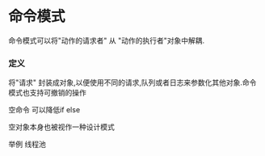 #  命令模式

命令模式可以将"动作的请求者" 从 "动作的执行者"对象中解耦.

### 定义
将"请求" 封装成对象,以便使用不同的请求,队列或者日志来参数化其他对象.命令模式也支持可撤销的操作


空命令 可以降低if else

空对象本身也被视作一种设计模式

举例 线程池

